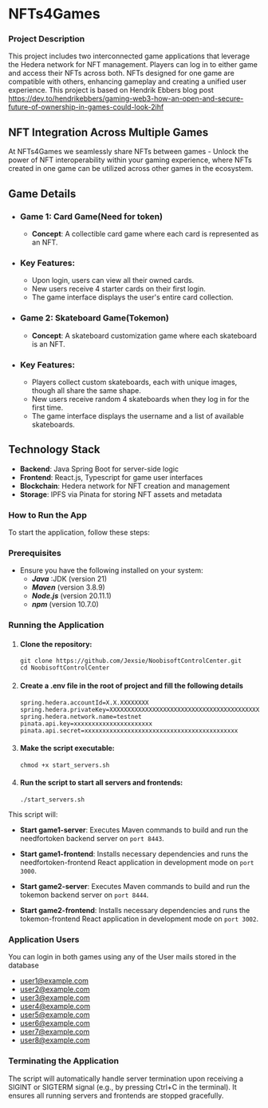 # NFTs4Games

### Project Description

This project includes two interconnected game applications that leverage the Hedera
network for NFT management. Players can log in to either game and access their NFTs
across both. NFTs designed for one game are compatible with others, enhancing gameplay
and creating a unified user experience. This project is based on Hendrik Ebbers blog post
https://dev.to/hendrikebbers/gaming-web3-how-an-open-and-secure-future-of-ownership-in-games-could-look-2ihf

## NFT Integration Across Multiple Games

At NFTs4Games we seamlessly share NFTs between games - Unlock the power of NFT interoperability within your gaming experience, where NFTs created in one game can be utilized across other games in the ecosystem.

## Game Details

- ### Game 1: Card Game(Need for token)

  - **Concept**: A collectible card game where each card is represented as an NFT.

- ### Key Features:
  - Upon login, users can view all their owned cards.
  - New users receive 4 starter cards on their first login.
  - The game interface displays the user's entire card collection.

* ### Game 2: Skateboard Game(Tokemon)

  - **Concept**: A skateboard customization game where each skateboard is an NFT.

- ### Key Features:
  - Players collect custom skateboards, each with unique images, though all share the same shape.
  - New users receive random 4 skateboards when they log in for the first time.
  - The game interface displays the username and a list of available skateboards.

## Technology Stack

- **Backend**: Java Spring Boot for server-side logic
- **Frontend**: React.js, Typescript for game user interfaces
- **Blockchain**: Hedera network for NFT creation and management
- **Storage**: IPFS via Pinata for storing NFT assets and metadata

### How to Run the App

To start the application, follow these steps:

### Prerequisites

- Ensure you have the following installed on your system:
  - **_Java_** :JDK (version 21)
  - **_Maven_** (version 3.8.9)
  - **_Node.js_** (version 20.11.1)
  - **_npm_** (version 10.7.0)

### Running the Application

1.  #### Clone the repository:

        git clone https://github.com/Jexsie/NoobisoftControlCenter.git
        cd NoobisoftControlCenter

2.  #### Create a .env file in the root of project and fill the following details

        spring.hedera.accountId=X.X.XXXXXXXX
        spring.hedera.privateKey=XXXXXXXXXXXXXXXXXXXXXXXXXXXXXXXXXXXXXXXXXXXXXXXXXXXX
        spring.hedera.network.name=testnet
        pinata.api.key=xxxxxxxxxxxxxxxxxxxxxx
        pinata.api.secret=xxxxxxxxxxxxxxxxxxxxxxxxxxxxxxxxxxxxxxxxxxx

3.  #### Make the script executable:

        chmod +x start_servers.sh

4.  #### Run the script to start all servers and frontends:
        ./start_servers.sh

This script will:

- **Start game1-server**: Executes Maven commands to build and run the needfortoken backend server on `port 8443`.

- **Start game1-frontend**: Installs necessary dependencies and runs the needfortoken-frontend React application in development mode on `port 3000`.

- **Start game2-server**: Executes Maven commands to build and run the tokemon backend server on `port 8444`.

- **Start game2-frontend**: Installs necessary dependencies and runs the tokemon-frontend React application in development mode on `port 3002`.

### Application Users

You can login in both games using any of the User mails stored in the database

- user1@example.com
- user2@example.com
- user3@example.com
- user4@example.com
- user5@example.com
- user6@example.com
- user7@example.com
- user8@example.com

### Terminating the Application

The script will automatically handle server termination upon receiving a SIGINT or
SIGTERM signal (e.g., by pressing Ctrl+C in the terminal). It ensures all running servers
and frontends are stopped gracefully.
